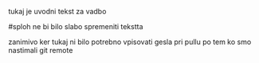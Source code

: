tukaj je uvodni tekst za vadbo 

#sploh ne bi bilo slabo spremeniti tekstta 

zanimivo ker tukaj ni bilo potrebno vpisovati gesla pri pullu 
po tem ko smo nastimali git remote 

